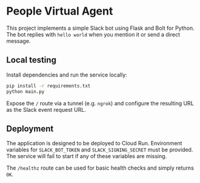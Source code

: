 # People Virtual Agent

This project implements a simple Slack bot using Flask and Bolt for Python. The bot replies with `hello world` when you mention it or send a direct message.

## Local testing

Install dependencies and run the service locally:

```bash
pip install -r requirements.txt
python main.py
```

Expose the `/` route via a tunnel (e.g. `ngrok`) and configure the resulting URL as the Slack event request URL.

## Deployment

The application is designed to be deployed to Cloud Run. Environment variables for `SLACK_BOT_TOKEN` and `SLACK_SIGNING_SECRET` must be provided. The service will fail to start if any of these variables are missing.

The `/healthz` route can be used for basic health checks and simply returns `OK`.
